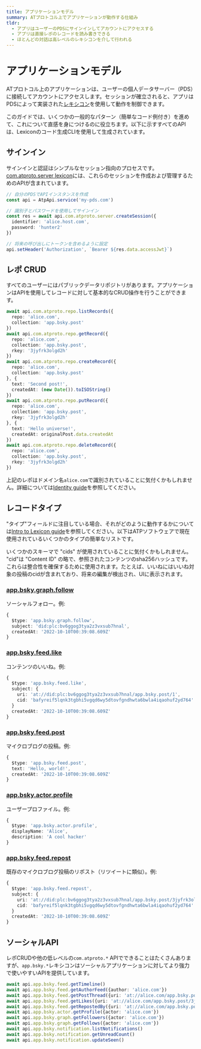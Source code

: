 ```yaml
---
title: アプリケーションモデル
summary: ATプロトコル上でアプリケーションが動作する仕組み
tldr:
  - アプリはユーザーのPDSにサインインしてアカウントにアクセスする
  - アプリは直接レポのレコードを読み書きできる
  - ほとんどの対話は高レベルのレキシコンを介して行われる
---
```


# アプリケーションモデル

ATプロトコル上のアプリケーションは、ユーザーの個人データサーバー（PDS）に接続してアカウントにアクセスします。セッションが確立されると、アプリはPDSによって実装された[レキシコン](/lexicon)を使用して動作を制御できます。

このガイドでは、いくつかの一般的なパターン（簡単なコード例付き）を進めて、これについて直感を身につけるのに役立ちます。以下に示すすべてのAPIは、Lexiconのコード生成CLIを使用して生成されています。

## サインイン

サインインと認証はシンプルなセッション指向のプロセスです。[com.atproto.server lexicon](/lexicons/com-atproto)には、これらのセッションを作成および管理するためのAPIが含まれています。

```typescript
// 自分のPDSでAPIインスタンスを作成
const api = AtpApi.service('my-pds.com')

// 識別子とパスワードを使用してサインイン
const res = await api.com.atproto.server.createSession({
  identifier: 'alice.host.com',
  password: 'hunter2'
})

// 将来の呼び出しにトークンを含めるように設定
api.setHeader('Authorization', `Bearer ${res.data.accessJwt}`)
```

## レポ CRUD

すべてのユーザーにはパブリックデータリポジトリがあります。アプリケーションはAPIを使用してレコードに対して基本的なCRUD操作を行うことができます。

```typescript
await api.com.atproto.repo.listRecords({
  repo: 'alice.com',
  collection: 'app.bsky.post'
})
await api.com.atproto.repo.getRecord({
  repo: 'alice.com',
  collection: 'app.bsky.post',
  rkey: '3jyfrk3olgd2h'
})
await api.com.atproto.repo.createRecord({
  repo: 'alice.com',
  collection: 'app.bsky.post'
}, {
  text: 'Second post!',
  createdAt: (new Date()).toISOString()
})
await api.com.atproto.repo.putRecord({
  repo: 'alice.com',
  collection: 'app.bsky.post',
  rkey: '3jyfrk3olgd2h'
}, {
  text: 'Hello universe!',
  createdAt: originalPost.data.createdAt
})
await api.com.atproto.repo.deleteRecord({
  repo: 'alice.com',
  collection: 'app.bsky.post',
  rkey: '3jyfrk3olgd2h'
})
```

上記のレポはドメイン名`alice.com`で識別されていることに気付くかもしれません。詳細については[Identity guide](/identity)を参照してください。

## レコードタイプ

"タイプ"フィールドに注目している場合、それがどのように動作するかについては[Intro to Lexicon guide](/lexicon)を参照してください。以下はATPソフトウェアで現在使用されているいくつかのタイプの簡単なリストです。

いくつかのスキーマで "cids" が使用されていることに気付くかもしれません。 "cid"は "Content ID" の略で、参照されたコンテンツのsha256ハッシュです。これらは整合性を確保するために使用されます。たとえば、いいねにはいいね対象の投稿のcidが含まれており、将来の編集が検出され、UIに表示されます。

### <a href="/lexicons/app-bsky">app.bsky.graph.follow</a>

ソーシャルフォロー。例:

```typescript
{
  $type: 'app.bsky.graph.follow',
  subject: 'did:plc:bv6ggog3tya2z3vxsub7hnal',
  createdAt: '2022-10-10T00:39:08.609Z'
}
```

### <a href="/lexicons/app-bsky">app.bsky.feed.like</a>

コンテンツのいいね。例:

```typescript
{
  $type: 'app.bsky.feed.like',
  subject: {
    uri: 'at://did:plc:bv6ggog3tya2z3vxsub7hnal/app.bsky.post/1',
    cid: 'bafyreif5lqnk3tgbhi5vgqd6wy5dtovfgndhwta6bwla4iqaohuf2yd764'
  }
  createdAt: '2022-10-10T00:39:08.609Z'
}
```

### <a href="/lexicons/app-bsky">app.bsky.feed.post</a>

マイクロブログの投稿。例:

```typescript
{
  $type: 'app.bsky.feed.post',
  text: 'Hello, world!',
  createdAt: '2022-10-10T00:39:08.609Z'
}
```

### <a href="/lexicons/app-bsky">app.bsky.actor.profile</a>

ユーザープロファイル。例:

```typescript
{
  $type: 'app.bsky.actor.profile',
  displayName: 'Alice',
  description: 'A cool hacker'
}
```

### <a href="https://atproto.com/lexicons/app-bsky">app.bsky.feed.repost</a>

既存のマイクロブログ投稿のリポスト（リツイートに類似）。例:

```typescript
{
  $type: 'app.bsky.feed.repost',
  subject: {
    uri: 'at://did:plc:bv6ggog3tya2z3vxsub7hnal/app.bsky.post/3jyfrk3olgd2h',
    cid: 'bafyreif5lqnk3tgbhi5vgqd6wy5dtovfgndhwta6bwla4iqaohuf2yd764'
  }
  createdAt: '2022-10-10T00:39:08.609Z'
}
```

## ソーシャルAPI

レポCRUDや他の低レベルの`com.atproto.*` APIでできることはたくさんありますが、`app.bsky.*`レキシコンはソーシャルアプリケーションに対してより強力で使いやすいAPIを提供しています。

```typescript
await api.app.bsky.feed.getTimeline()
await api.app.bsky.feed.getAuthorFeed({author: 'alice.com'})
await api.app.bsky.feed.getPostThread({uri: 'at://alice.com/app.bsky.post/3jyfrk3olgd2h'})
await api.app.bsky.feed.getLikes({uri: 'at://alice.com/app.bsky.post/3jyfrk3olgd2h'})
await api.app.bsky.feed.getRepostedBy({uri: 'at://alice.com/app.bsky.post/3jyfrk3olgd2h'})
await api.app.bsky.actor.getProfile({actor: 'alice.com'})
await api.app.bsky.graph.getFollowers({actor: 'alice.com'})
await api.app.bsky.graph.getFollows({actor: 'alice.com'})
await api.app.bsky.notification.listNotifications()
await api.app.bsky.notification.getUnreadCount()
await api.app.bsky.notification.updateSeen()
```
